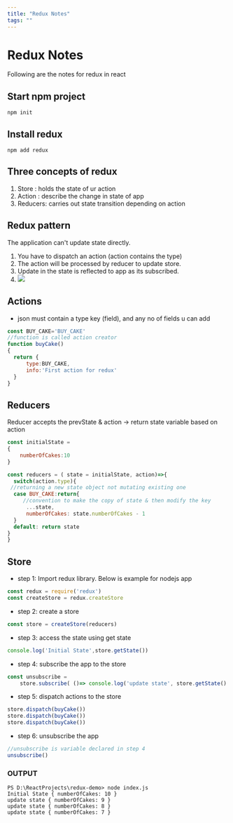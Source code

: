 ```yaml
---
title: "Redux Notes"
tags: ""
---
```


# Redux Notes

Following are the notes for redux in react

## Start npm project

    npm init

## Install redux

    npm add redux

## Three concepts of redux

1.  Store : holds the state of ur action
2.  Action : describe the change in state of app
3.  Reducers: carries out state transition depending on action

## Redux pattern

The application can't update state directly.

1.  You have to dispatch an action (action contains the type)
2.  The action will be processed by reducer to update store.
3.  Update in the state is reflected to app as its subscribed.
4.  ![](image-keee20c5.png)

## Actions

-   json must contain a type key (field), and any no of fields u can add

```js
const BUY_CAKE='BUY_CAKE'
//function is called action creator
function buyCake()
{
  return {
      type:BUY_CAKE,
      info:'First action for redux'
  }
}
```

## Reducers

Reducer accepts the prevState & action -> return state variable based on action 

```js
const initialState =
{
    numberOfCakes:10
}

const reducers = ( state = initialState, action)=>{
  switch(action.type){
 //returning a new state object not mutating existing one
  case BUY_CAKE:return{
     //convention to make the copy of state & then modify the key 
      ...state,
      numberOfCakes: state.numberOfCakes - 1
  }
  default: return state  
}
}
```

## Store

-   step 1:
    Import redux library. Below is example for nodejs app

```js
const redux = require('redux')
const createStore = redux.createStore
```

-   step 2: 
    create a store

```js
const store = createStore(reducers)
```

-   step 3: access the state using get state

```js
console.log('Initial State',store.getState())
```

-   step 4: subscribe the app to the store 

```js
const unsubscribe = 
    store.subscribe( ()=> console.log('update state', store.getState() ))
```

-   step 5: dispatch actions to the store

```js
store.dispatch(buyCake())
store.dispatch(buyCake())
store.dispatch(buyCake())
```

-   step 6: unsubscribe the app

```js
//unsubscribe is variable declared in step 4
unsubscribe()
```

### OUTPUT

    PS D:\ReactProjects\redux-demo> node index.js
    Initial State { numberOfCakes: 10 }
    update state { numberOfCakes: 9 }
    update state { numberOfCakes: 8 }
    update state { numberOfCakes: 7 }
